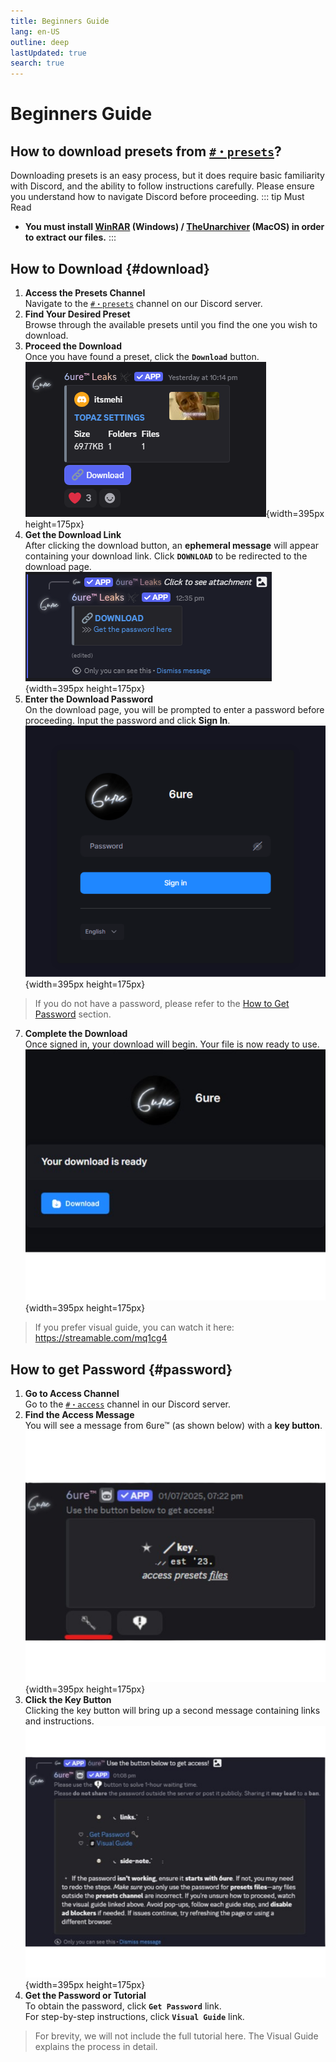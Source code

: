 ```yaml
---
title: Beginners Guide
lang: en-US
outline: deep
lastUpdated: true
search: true
---
```

# Beginners Guide

## How to download presets from [`#・presets`](https://discord.com/channels/1118862694980788276/1340609745270345831)?

Downloading presets is an easy process, but it does require basic familiarity with Discord, and the ability to follow instructions carefully. Please ensure you understand how to navigate Discord before proceeding.
::: tip Must Read
- **You must install [WinRAR](https://www.win-rar.com/) (Windows) / [TheUnarchiver](https://theunarchiver.com/) (MacOS) in order to extract our files.**
:::

## How to Download {#download}

1. **Access the Presets Channel**  
Navigate to the [`#・presets`](https://discord.com/channels/1118862694980788276/1340609745270345831) channel on our Discord server.  
2. **Find Your Desired Preset**  
Browse through the available presets until you find the one you wish to download.  
3. **Proceed the Download**  
Once you have found a preset, click the **`Download`** button.  
![Alt text](assets/Screenshot%202025-08-11%20123538.png){width=395px height=175px}  
4. **Get the Download Link**  
After clicking the download button, an **ephemeral message** will appear containing your download link. Click **`DOWNLOAD`** to be redirected to the download page.  
![Alt text](assets/Screenshot%202025-08-11%20123608.png){width=395px height=175px}  
5. **Enter the Download Password**  
On the download page, you will be prompted to enter a password before proceeding. Input the password and click **Sign In**.  
![Alt text](assets/Untitled%20design%20(3).png){width=395px height=175px}
> If you do not have a password, please refer to the [How to Get Password](#password) section.  
7. **Complete the Download**  
Once signed in, your download will begin. Your file is now ready to use.  
![Alt text](assets/Untitled_design__2_-removebg-preview.png){width=395px height=175px}   
> If you prefer visual guide, you can watch it here: https://streamable.com/mq1cg4  

## How to get Password {#password}

1. **Go to Access Channel**  
Go to the [`#・access`](https://discord.com/channels/1118862694980788276/1193416406587428924) channel in our Discord server.   
2. **Find the Access Message**  
You will see a message from 6ure™ (as shown below) with a **key button**.  
![Access Message Example](assets/Untitled_design__1_-removebg-preview.png){width=395px height=175px}  
3. **Click the Key Button**  
Clicking the key button will bring up a second message containing links and instructions.  
![Password & Guide Message](assets/Untitled_design-removebg-preview.png){width=395px height=175px}  
4. **Get the Password or Tutorial**  
To obtain the password, click **`Get Password`** link.  
For step-by-step instructions, click **`Visual Guide`** link.  
> For brevity, we will not include the full tutorial here. The Visual Guide explains the process in detail.  
